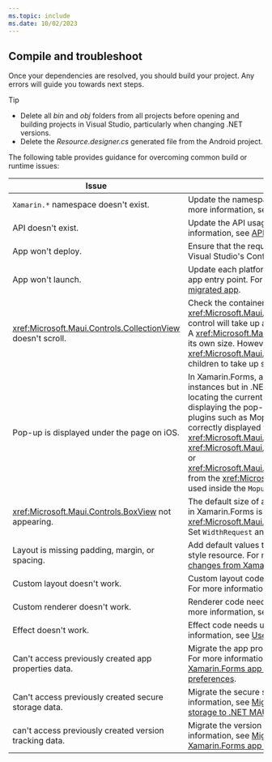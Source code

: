 ```yaml
---
ms.topic: include
ms.date: 10/02/2023
---
```


## Compile and troubleshoot

Once your dependencies are resolved, you should build your project. Any errors will guide you towards next steps.

<!-- markdownlint-disable MD032 -->
> [!TIP]
> - Delete all *bin* and *obj* folders from all projects before opening and building projects in Visual Studio, particularly when changing .NET versions.
> - Delete the *Resource.designer.cs* generated file from the Android project.
<!-- markdownlint-enable MD032 -->

The following table provides guidance for overcoming common build or runtime issues:

| Issue | Tip |
| ----- | --- |
| `Xamarin.*` namespace doesn't exist. | Update the namespace to its .NET MAUI equivalent. For more information, see [Namespace changes](#namespace-changes). |
| API doesn't exist. | Update the API usage to its .NET MAUI equivalent. For more information, see [API changes](#api-changes). |
| App won't deploy. | Ensure that the required platform project is set to deploy in Visual Studio's Configuration Manager. |
| App won't launch. | Update each platform project's entry point class, and the app entry point. For more information, see [Boostrap your migrated app](../multi-project-to-multi-project.md#bootstrap-your-migrated-app). |
| <xref:Microsoft.Maui.Controls.CollectionView> doesn't scroll. | Check the container layout and the measured size of the <xref:Microsoft.Maui.Controls.CollectionView>. By default the control will take up as much space as the container allows. A <xref:Microsoft.Maui.Controls.Grid> will constrain children at its own size. However a <xref:Microsoft.Maui.Controls.StackLayout> will enable children to take up space beyond its bounds. |
| Pop-up is displayed under the page on iOS. | In Xamarin.Forms, all pop-ups on iOS are `UIWindow` instances but in .NET MAUI pop-ups are displayed by locating the current presenting `ViewController` and displaying the pop-up with `PresentViewControllerAsync`. In plugins such as Mopups, to ensure that your pop-ups are correctly displayed you should call <xref:Microsoft.Maui.Controls.Page.DisplayAlert%2A>, <xref:Microsoft.Maui.Controls.Page.DisplayActionSheet%2A>, or <xref:Microsoft.Maui.Controls.Page.DisplayPromptAsync%2A> from the <xref:Microsoft.Maui.Controls.ContentPage> that's used inside the `Mopup` popup. |
| <xref:Microsoft.Maui.Controls.BoxView> not appearing. | The default size of a <xref:Microsoft.Maui.Controls.BoxView> in Xamarin.Forms is 40x40. The default size of a <xref:Microsoft.Maui.Controls.BoxView> in .NET MAUI is 0x0. Set `WidthRequest` and `HeightRequest` to 40. |
| Layout is missing padding, margin, or spacing. | Add default values to your project based on the .NET MAUI style resource. For more information, see [Default value changes from Xamarin.Forms](../layouts.md#default-layout-value-changes-from-xamarinforms). |
| Custom layout doesn't work. | Custom layout code needs updating to work in .NET MAUI. For more information, see [Custom layout changes](#custom-layout-changes). |
| Custom renderer doesn't work. | Renderer code needs updating to work in .NET MAUI. For more information, see [Use custom renderers in .NET MAUI](../custom-renderers.md). |
| Effect doesn't work. | Effect code needs updating to work in .NET MAUI. For more information, see [Use effects in .NET MAUI](../effects.md). |
| Can't access previously created app properties data. | Migrate the app properties data to .NET MAUI preferences. For more information, see [Migrate data from the Xamarin.Forms app properties dictionary to .NET MAUI preferences](../app-properties.md). |
| Can't access previously created secure storage data. | Migrate the secure storage data to .NET MAUI. For more information, see [Migrate from Xamarin.Essentials secure storage to .NET MAUI secure storage](../secure-storage.md). |
| can't access previously created version tracking data. | Migrate the version tracking data to .NET MAUI. For more information, see [Migrate version tracking data from a Xamarin.Forms app to a .NET MAUI app](../version-tracking.md). |
